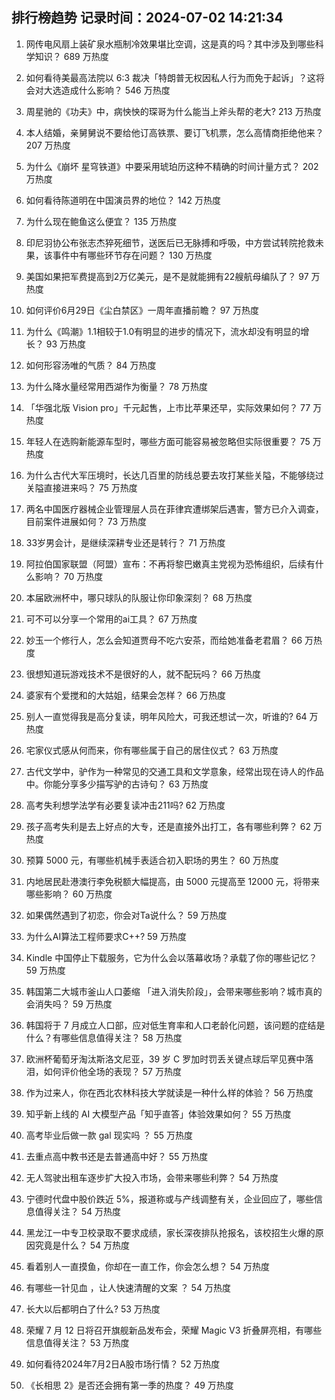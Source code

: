 
## 排行榜趋势 记录时间：2024-07-02 14:21:34
  
  1. 网传电风扇上装矿泉水瓶制冷效果堪比空调，这是真的吗？其中涉及到哪些科学知识？ 689 万热度
    
  2. 如何看待美最高法院以 6:3 裁决「特朗普无权因私人行为而免于起诉」？这将会对大选造成什么影响？ 546 万热度
    
  3. 周星驰的《功夫》中，病怏怏的琛哥为什么能当上斧头帮的老大? 213 万热度
    
  4. 本人结婚，亲舅舅说不要给他订高铁票、要订飞机票，怎么高情商拒绝他来？ 207 万热度
    
  5. 为什么《崩坏 星穹铁道》中要采用琥珀历这种不精确的时间计量方式？ 202 万热度
    
  6. 如何看待陈道明在中国演员界的地位？ 142 万热度
    
  7. 为什么现在鲍鱼这么便宜？ 135 万热度
    
  8. 印尼羽协公布张志杰猝死细节，送医后已无脉搏和呼吸，中方尝试转院抢救未果，该事件中有哪些环节存在问题？ 130 万热度
    
  9. 美国如果把军费提高到2万亿美元，是不是就能拥有22艘航母编队了？ 97 万热度
    
  10. 如何评价6月29日《尘白禁区》一周年直播前瞻？ 97 万热度
    
  11. 为什么《鸣潮》1.1相较于1.0有明显的进步的情况下，流水却没有明显的增长？ 93 万热度
    
  12. 如何形容汤唯的气质？ 84 万热度
    
  13. 为什么降水量经常用西湖作为衡量？ 78 万热度
    
  14. 「华强北版 Vision pro」千元起售，上市比苹果还早，实际效果如何？ 77 万热度
    
  15. 年轻人在选购新能源车型时，哪些方面可能容易被忽略但实际很重要？ 75 万热度
    
  16. 为什么古代大军压境时，长达几百里的防线总要去攻打某些关隘，不能够绕过关隘直接进来吗？ 75 万热度
    
  17. 两名中国医疗器械企业管理层人员在菲律宾遭绑架后遇害，警方已介入调查，目前案件进展如何？ 73 万热度
    
  18. 33岁男会计，是继续深耕专业还是转行？ 71 万热度
    
  19. 阿拉伯国家联盟（阿盟）宣布：不再将黎巴嫩真主党视为恐怖组织，后续有什么影响？ 70 万热度
    
  20. 本届欧洲杯中，哪只球队的队服让你印象深刻？ 68 万热度
    
  21. 可不可以分享一个常用的ai工具？ 67 万热度
    
  22. 妙玉一个修行人，怎么会知道贾母不吃六安茶，而给她准备老君眉？ 66 万热度
    
  23. 很想知道玩游戏技术不是很好的人，就不配玩吗？ 66 万热度
    
  24. 婆家有个爱搅和的大姑姐，结果会怎样？ 66 万热度
    
  25. 别人一直觉得我是高分复读，明年风险大，可我还想试一次，听谁的? 64 万热度
    
  26. 宅家仪式感从何而来，你有哪些属于自己的居住仪式？ 63 万热度
    
  27. 古代文学中，驴作为一种常见的交通工具和文学意象，经常出现在诗人的作品中。你能分享多少描写驴的古诗句？ 63 万热度
    
  28. 高考失利想学法学有必要复读冲击211吗? 62 万热度
    
  29. 孩子高考失利是去上好点的大专，还是直接外出打工，各有哪些利弊？ 62 万热度
    
  30. 预算 5000 元，有哪些机械手表适合初入职场的男生？ 60 万热度
    
  31. 内地居民赴港澳行李免税额大幅提高，由 5000 元提高至 12000 元，将带来哪些影响？ 60 万热度
    
  32. 如果偶然遇到了初恋，你会对Ta说什么？ 59 万热度
    
  33. 为什么AI算法工程师要求C++? 59 万热度
    
  34. Kindle 中国停止下载服务，它为什么会以落幕收场？承载了你的哪些记忆？ 59 万热度
    
  35. 韩国第二大城市釜山人口萎缩 「进入消失阶段」，会带来哪些影响？城市真的会消失吗？ 59 万热度
    
  36. 韩国将于 7 月成立人口部，应对低生育率和人口老龄化问题，该问题的症结是什么？有哪些信息值得关注？ 58 万热度
    
  37. 欧洲杯葡萄牙淘汰斯洛文尼亚，39 岁 C 罗加时罚丢关键点球后罕见赛中落泪，如何评价他全场的表现？ 57 万热度
    
  38. 作为过来人，你在西北农林科技大学就读是一种什么样的体验？ 56 万热度
    
  39. 知乎新上线的 AI 大模型产品「知乎直答」体验效果如何？ 55 万热度
    
  40. 高考毕业后做一款 gal 现实吗 ？ 55 万热度
    
  41. 去重点高中教书还是去普通高中好？ 55 万热度
    
  42. 无人驾驶出租车逐步扩大投入市场，会带来哪些利弊？ 54 万热度
    
  43. 宁德时代盘中股价跌近 5%，报道称或与产线调整有关，企业回应了，哪些信息值得关注？ 54 万热度
    
  44. 黑龙江一中专卫校录取不要求成绩，家长深夜排队抢报名，该校招生火爆的原因究竟是什么？ 54 万热度
    
  45. 看着别人一直摸鱼，你却在一直工作，你会怎么想？ 54 万热度
    
  46. 有哪些一针见血  ，让人快速清醒的文案 ？ 54 万热度
    
  47. 长大以后都明白了什么? 53 万热度
    
  48. 荣耀 7 月 12 日将召开旗舰新品发布会，荣耀 Magic V3 折叠屏亮相，有哪些信息值得关注？ 53 万热度
    
  49. 如何看待2024年7月2日A股市场行情？ 52 万热度
    
  50. 《长相思 2》是否还会拥有第一季的热度？ 49 万热度
    